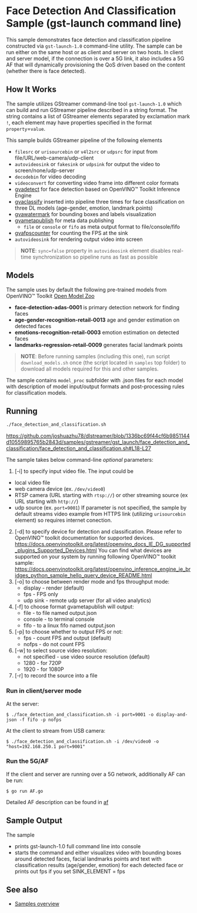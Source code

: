 # Face Detection And Classification Sample (gst-launch command line)

This sample demonstrates face detection and classification pipeline constructed via `gst-launch-1.0` command-line utility. The sample can be run either on the same host or as client and server on two hosts.
In client and server model, if the connection is over a 5G link, it also includes a 5G AF that will dynamically provisioning the QoS driven based on the content (whether there is face detected).

## How It Works
The sample utilizes GStreamer command-line tool `gst-launch-1.0` which can build and run GStreamer pipeline described in a string format.
The string contains a list of GStreamer elements separated by exclamation mark `!`, each element may have properties specified in the format `property`=`value`.

This sample builds GStreamer pipeline of the following elements
* `filesrc` or `urisourcebin` or `v4l2src` or `udpsrc` for input from file/URL/web-camera/udp-client
* `autovideosink` or `fakesink` or `udpsink` for output the video to screen/none/udp-server
* `decodebin` for video decoding
* `videoconvert` for converting video frame into different color formats
* [gvadetect](https://dlstreamer.github.io/elements/gvadetect.html) for face detection based on OpenVINO™ Toolkit Inference Engine
* [gvaclassify](https://dlstreamer.github.io/elements/gvaclassify.html) inserted into pipeline three times for face classification on three DL models (age-gender, emotion, landmark points)
* [gvawatermark](https://dlstreamer.github.io/elements/gvawatermark.html) for bounding boxes and labels visualization
* [gvametapublish](https://dlstreamer.github.io/elements/gvametapublish.html) for meta data publishing
  - `file` or `console` or `fifo` as meta output format to file/console/fifo
* [gvafpscounter](https://dlstreamer.github.io/elements/gvafpscounter.html) for counting the FPS at the sink
* `autovideosink` for rendering output video into screen
> **NOTE**: `sync=false` property in `autovideosink` element disables real-time synchronization so pipeline runs as fast as possible

## Models

The sample uses by default the following pre-trained models from OpenVINO™ Toolkit [Open Model Zoo](https://github.com/openvinotoolkit/open_model_zoo)
*   __face-detection-adas-0001__ is primary detection network for finding faces
*   __age-gender-recognition-retail-0013__ age and gender estimation on detected faces
*   __emotions-recognition-retail-0003__ emotion estimation on detected faces
*   __landmarks-regression-retail-0009__ generates facial landmark points

> **NOTE**: Before running samples (including this one), run script `download_models.sh` once (the script located in `samples` top folder) to download all models required for this and other samples.

The sample contains `model_proc` subfolder with .json files for each model with description of model input/output formats and post-processing rules for classification models.

## Running

```sh
./face_detection_and_classification.sh
```
https://github.com/joshuazhu78/dlstreamer/blob/1336bc69f44cf6b9851144d10559895765b2843d/samples/gstreamer/gst_launch/face_detection_and_classification/face_detection_and_classification.sh#L18-L27

The sample takes below command-line *optional* parameters:
1. [-i] to specify input video file.
The input could be
* local video file
* web camera device (ex. `/dev/video0`)
* RTSP camera (URL starting with `rtsp://`) or other streaming source (ex URL starting with `http://`)
* udp source (ex. `port=9001`)
If parameter is not specified, the sample by default streams video example from HTTPS link (utilizing `urisourcebin` element) so requires internet conection.
2. [-d] to specify device for detection and classification.
        Please refer to OpenVINO™ toolkit documentation for supported devices.
        https://docs.openvinotoolkit.org/latest/openvino_docs_IE_DG_supported_plugins_Supported_Devices.html
        You can find what devices are supported on your system by running following OpenVINO™ toolkit sample:
        https://docs.openvinotoolkit.org/latest/openvino_inference_engine_ie_bridges_python_sample_hello_query_device_README.html
3. [-o] to choose between render mode and fps throughput mode:
    * display - render (default)
    * fps - FPS only
    * udp sink - remote udp server (for all video analytics)
4. [-f] to choose format gvametapublish will output:
    * file - to file named output.json
    * console - to terminal console
    * fifo - to a linux fifo named output.json
5. [-p] to choose whether to output FPS or not:
    * fps - count FPS and output (default)
    * nofps - do not count FPS
6. [-w] to select source video resolution:
    * not specified - use video source resolution (default)
    * 1280 - for 720P
    * 1920 - for 1080P
7. [-r] to record the source into a file

### Run in client/server mode

At the server:
```
$ ./face_detection_and_classification.sh -i port=9001 -o display-and-json -f fifo -p nofps
```

At the client to stream from USB camera:
```
$ ./face_detection_and_classification.sh -i /dev/video0 -o "host=192.168.250.1 port=9001"
```

### Run the 5G/AF

If the client and server are running over a 5G network, additionally AF can be run:

```
$ go run AF.go
```
Detailed AF description can be found in [af](https://github.com/joshuazhu78/af)

## Sample Output

The sample
* prints gst-launch-1.0 full command line into console
* starts the command and either visualizes video with bounding boxes around detected faces, facial landmarks points and text with classification results (age/gender, emotion) for each detected face or
prints out fps if you set SINK_ELEMENT = fps

## See also
* [Samples overview](../../README.md)
